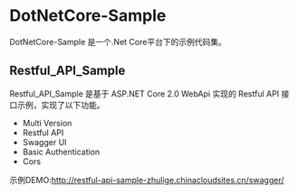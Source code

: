 # DotNetCore-Sample

DotNetCore-Sample 是一个.Net Core平台下的示例代码集。

## Restful_API_Sample

Restful_API_Sample 是基于 ASP.NET Core 2.0 WebApi 实现的 Restful API 接口示例，实现了以下功能。
 - Multi Version
 - Restful API
 - Swagger UI
 - Basic Authentication
 - Cors

 示例DEMO:http://restful-api-sample-zhulige.chinacloudsites.cn/swagger/

